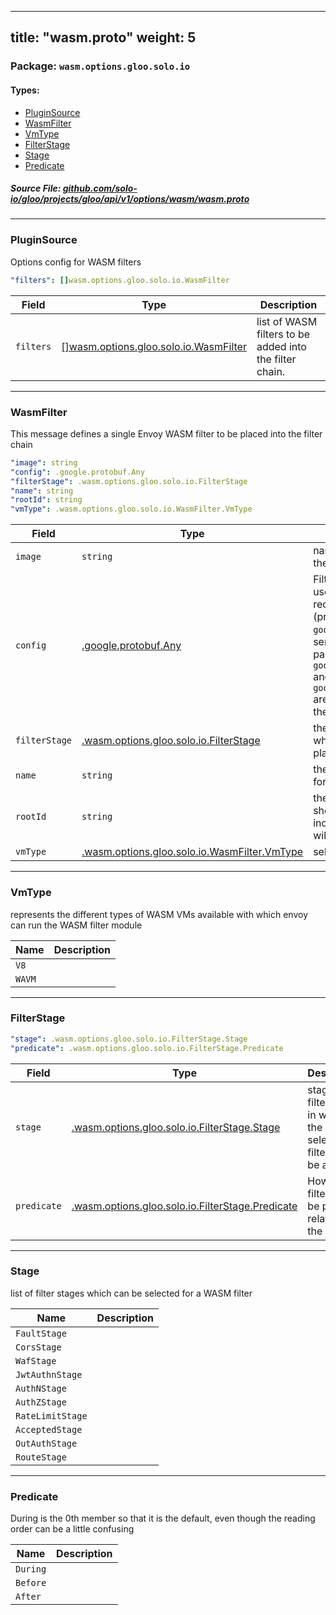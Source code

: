 
---
title: "wasm.proto"
weight: 5
---

<!-- Code generated by solo-kit. DO NOT EDIT. -->


### Package: `wasm.options.gloo.solo.io` 
#### Types:


- [PluginSource](#pluginsource)
- [WasmFilter](#wasmfilter)
- [VmType](#vmtype)
- [FilterStage](#filterstage)
- [Stage](#stage)
- [Predicate](#predicate)
  



##### Source File: [github.com/solo-io/gloo/projects/gloo/api/v1/options/wasm/wasm.proto](https://github.com/solo-io/gloo/blob/master/projects/gloo/api/v1/options/wasm/wasm.proto)





---
### PluginSource

 
Options config for WASM filters

```yaml
"filters": []wasm.options.gloo.solo.io.WasmFilter

```

| Field | Type | Description |
| ----- | ---- | ----------- | 
| `filters` | [[]wasm.options.gloo.solo.io.WasmFilter](../wasm.proto.sk/#wasmfilter) | list of WASM filters to be added into the filter chain. |




---
### WasmFilter

 
This message defines a single Envoy WASM filter to be placed into the filter chain

```yaml
"image": string
"config": .google.protobuf.Any
"filterStage": .wasm.options.gloo.solo.io.FilterStage
"name": string
"rootId": string
"vmType": .wasm.options.gloo.solo.io.WasmFilter.VmType

```

| Field | Type | Description |
| ----- | ---- | ----------- | 
| `image` | `string` | name of image which houses the compiled wasm filter. |
| `config` | [.google.protobuf.Any](https://developers.google.com/protocol-buffers/docs/reference/csharp/class/google/protobuf/well-known-types/any) | Filter/service configuration used to configure or reconfigure a plugin (proxy_on_configuration). `google.protobuf.Struct` is serialized as JSON before passing it to the plugin. `google.protobuf.BytesValue` and `google.protobuf.StringValue` are passed directly without the wrapper. |
| `filterStage` | [.wasm.options.gloo.solo.io.FilterStage](../wasm.proto.sk/#filterstage) | the stage in the filter chain where this filter should be placed. |
| `name` | `string` | the name of the filter, used for logging. |
| `rootId` | `string` | the root_id of the filter which should be run, if this value is incorrect, or empty the filter will crash. |
| `vmType` | [.wasm.options.gloo.solo.io.WasmFilter.VmType](../wasm.proto.sk/#vmtype) | selected VM type. |




---
### VmType

 
represents the different types of WASM VMs available with which envoy can run
the WASM filter module

| Name | Description |
| ----- | ----------- | 
| `V8` |  |
| `WAVM` |  |




---
### FilterStage



```yaml
"stage": .wasm.options.gloo.solo.io.FilterStage.Stage
"predicate": .wasm.options.gloo.solo.io.FilterStage.Predicate

```

| Field | Type | Description |
| ----- | ---- | ----------- | 
| `stage` | [.wasm.options.gloo.solo.io.FilterStage.Stage](../wasm.proto.sk/#stage) | stage of the filter chain in which the selected filter should be added. |
| `predicate` | [.wasm.options.gloo.solo.io.FilterStage.Predicate](../wasm.proto.sk/#predicate) | How this filter should be placed relative to the stage. |




---
### Stage

 
list of filter stages which can be selected for a WASM filter

| Name | Description |
| ----- | ----------- | 
| `FaultStage` |  |
| `CorsStage` |  |
| `WafStage` |  |
| `JwtAuthnStage` |  |
| `AuthNStage` |  |
| `AuthZStage` |  |
| `RateLimitStage` |  |
| `AcceptedStage` |  |
| `OutAuthStage` |  |
| `RouteStage` |  |




---
### Predicate

 
During is the 0th member so that it is the default, even though
the reading order can be a little confusing

| Name | Description |
| ----- | ----------- | 
| `During` |  |
| `Before` |  |
| `After` |  |





<!-- Start of HubSpot Embed Code -->
<script type="text/javascript" id="hs-script-loader" async defer src="//js.hs-scripts.com/5130874.js"></script>
<!-- End of HubSpot Embed Code -->
